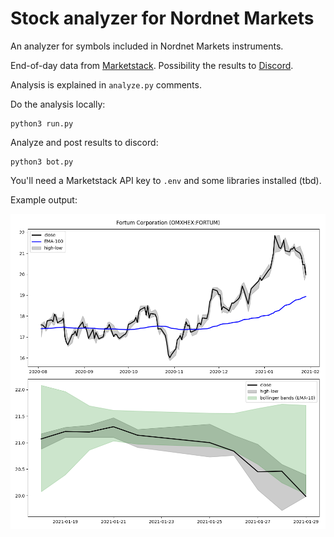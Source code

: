 # Stock analyzer for Nordnet Markets

An analyzer for symbols included in Nordnet Markets instruments.

End-of-day data from [Marketstack](marketstack.com). Possibility the
results to [Discord](discord.com).

Analysis is explained in `analyze.py` comments.

Do the analysis locally:

    python3 run.py

Analyze and post results to discord:

    python3 bot.py

You'll need a Marketstack API key to `.env` and some libraries installed (tbd).

Example output:

![Fortum graph for 2021-01-30](graphs/2021-01-30-FORTUM.XHEL.png)
